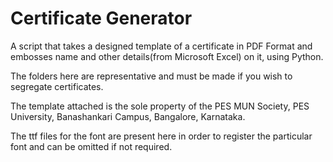 # Certificate Generator

A script that takes a designed template of a certificate in PDF Format and embosses name and other details(from Microsoft Excel) on it, using Python.

The folders here are representative and must be made if you wish to segregate certificates.

The template attached is the sole property of the PES MUN Society, PES University, Banashankari Campus, Bangalore, Karnataka.

The ttf files for the font are present here in order to register the particular font and can be omitted if not required.
